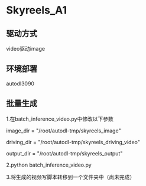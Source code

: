 # Skyreels_A1
## 驱动方式
video驱动image
## 环境部署
autodl3090
## 批量生成
1.在batch_inference_video.py中修改以下参数

image_dir = "/root/autodl-tmp/skyreels_image"

driving_dir = "/root/autodl-tmp/skyreels_driving_video"

output_dir = "/root/autodl-tmp/skyreels_output"

2.python batch_inference_video.py

3.将生成的视频写脚本转移到一个文件夹中（尚未完成）
